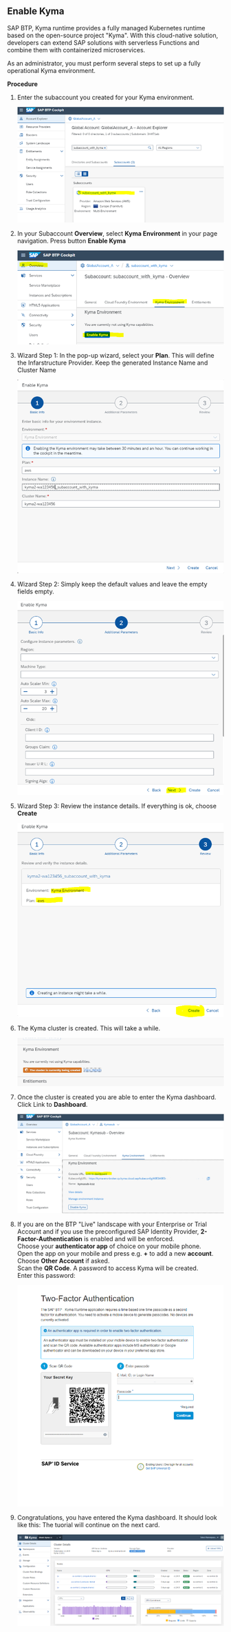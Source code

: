 ## Enable Kyma

SAP BTP, Kyma runtime provides a fully managed Kubernetes runtime based on the open-source project "Kyma". 
With this cloud-native solution, developers can extend SAP solutions with serverless Functions and combine them with containerized microservices.

As an administrator, you must perform several steps to set up a fully operational Kyma environment.

**Procedure**

1. Enter the subaccount you created for your Kyma environment.
   
   ![](images/2_6_kymasub_goto_1.png)

2. In your Subaccount **Overview**, select **Kyma Environment** in your page navigation.
   Press button **Enable Kyma**

   ![](images/2_7_kymasub_enable_1.png)
   
3. Wizard Step 1: In the pop-up wizard, select your **Plan**. This will define the Infarstructure Provider.
   Keep the generated Instance Name and Cluster Name   

   ![](images/2_8_kymasub_enable_2.png)

4. Wizard Step 2: Simply keep the default values and leave the empty fields empty.
   
   ![](images/2_8_kymasub_enable_3.png)

5. Wizard Step 3: Review the instance details.
   If everything is ok, choose **Create**

   ![](images/2_8_kymasub_enable_4.png)

6. The Kyma cluster is created. This will take a while. 

   ![](images/2_8_kymasub_enable_5.png)

7. Once the cluster is created you are able to enter the Kyma dashboard.
   Click Link to **Dashboard**.

   ![](images/2_9_kyma_gotodashboard.png)

8. If you are on the BTP "Live" landscape with your Enterprise or Trial Account and if you use the preconfigured SAP Identity Provider, 
   **2-Factor-Authentication** is enabled and will be enforced. <br>
   Choose your **authenticator app** of choice on your mobile phone. <br>
   Open the app on your mobile and press e.g. **+** to add a new **account**. Choose **Other Account** if asked. <br>
   Scan the **QR Code**. A password to access Kyma will be created.<br>
   Enter this password:
 
   ![](images/2_10_kyma_2fa.png)

9. Congratulations, you have entered the Kyma dashboard. It should look like this:
   The tuorial will continue on the next card.
   
   ![](images/2_11_kyma_dashboard.png)
